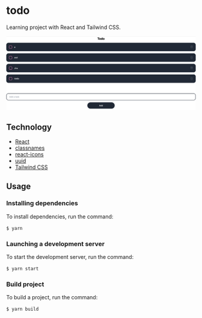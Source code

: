 # todo
Learning project with React and Tailwind CSS.

![Alt text](screenshots/todo.png?raw=true "Optional Title")

## Technology
- [React](https://reactjs.org/)
- [classnames](https://github.com/JedWatson/classnames#readme)
- [react-icons](https://react-icons.github.io/react-icons/)
- [uuid](https://github.com/uuidjs/uuid#readme)
- [Tailwind CSS](https://tailwindcss.com/)

## Usage
### Installing dependencies
To install dependencies, run the command:
```sh
$ yarn
```

### Launching a development server
To start the development server, run the command:
```sh
$ yarn start
```

### Build project
To build a project, run the command:
```sh
$ yarn build
```
